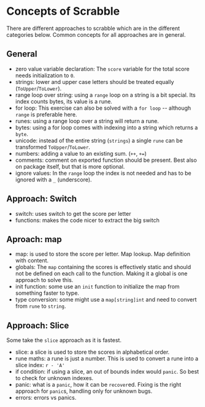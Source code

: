 # Concepts of Scrabble

There are different approaches to scrabble which are in the different categories below. Common concepts for all approaches are in general.

## General
- zero value variable declaration: The `score` variable for the total score needs initialization to `0`.
- strings: lower and upper case letters should be treated equally (`ToUpper`/`ToLower`).
- range loop over string: using a `range` loop on a string is a bit special. Its index counts bytes, its value is a rune.
- for loop: This exercise can also be solved with a `for loop` -- although `range` is preferable here.
- runes: using a range loop over a string will return a rune.
- bytes: using a for loop comes with indexing into a string which returns a `byte`.
- unicode: instead of the entire string (`strings`) a single `rune` can be transformed `ToUpper`/`ToLower`.
- numbers: adding a value to an existing sum. (`++`, `+=`)
- comments: comment on exported function should be present. Best also on package itself, but that is more optional.
- ignore values: In the `range` loop the index is not needed and has to be ignored with a `_` (underscore).

## Approach: Switch

- switch: uses switch to get the score per letter
- functions: makes the code nicer to extract the big switch

## Aproach: map

- map: is used to store the score per letter. Map lookup. Map definition with content.
- globals: The `map` containing the scores is effectively static and should not be defined on each call to the function. Making it a global is one approach to solve this.
- init function: some use an `init` function to initialize the map from something faster to type.
- type conversion: some might use a `map[string]int` and need to convert from `rune` to `string`.

## Approach: Slice

Some take the `slice` approach as it is fastest.

- slice: a slice is used to store the scores in alphabetical order.
- rune maths: a rune is just a number. This is used to convert a rune into a slice index: `r - 'A'`
- if condition: if using a slice, an out of bounds index would `panic`. So best to check for unknown indexes.
- panic: what is a `panic`, how it can be `recover`ed. Fixing is the right approach for `panic`s, handling only for unknown bugs.
- errors: errors vs panics.
